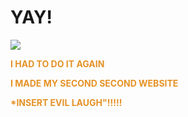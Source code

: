 
  <html lang="en">
       <head>
           <meta charset="utf-8">
           <title>Welcome, Berenice Avalos's website, CSP2</title>
       </head>
       <body>
           <h1>
               YAY!
          </h1>
          <img class="irc_mi" src="https://img00.deviantart.net/5f05/i/2011/167/d/4/steampunk_art_by_juliemathers-d3j2lh2.jpg">
      </body> 
  </html>

<html>
<body background="https://images.alphacoders.com/217/thumb-1920-217481.jpg">
</body>
</html>

<html>
<body>

<p><strong><font color="#E59227">I HAD TO DO IT AGAIN</p>
   <p> <strong>I MADE MY SECOND SECOND WEBSITE
       <p><strong> *INSERT EVIL LAUGH"!!!!!</strong>

</body>
</html>
